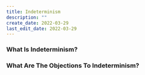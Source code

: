 ```yaml
---
title: Indeterminism
description: ""
create_date: 2022-03-29
last_edit_date: 2022-03-29
---
```

### What Is Indeterminism?

### What Are The Objections To Indeterminism?
